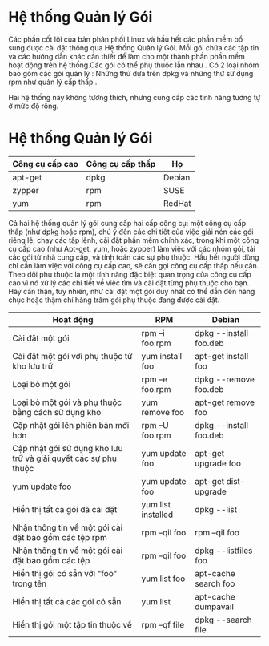 # Hệ thống Quản lý Gói

Các phần cốt lõi của bản phân phối Linux và hầu hết các phần mềm bổ sung được cài đặt thông qua Hệ thống Quản lý Gói. Mỗi gói chứa các tập tin và các hướng dẫn khác cần thiết để làm cho một thành phần phần mềm hoạt động trên hệ thống.Các gói có thể phụ thuộc lẫn nhau . Có 2 loại nhóm bao gồm các gói quản lý :  Những thứ dựa trên dpkg và những thứ sử dụng rpm như quản lý cấp thấp .

Hai hệ thống này không tương thích, nhưng cung cấp các tính năng tương tự ở mức độ rộng.

# Hệ thống Quản lý Gói

|Công cụ cấp cao | Công cụ cấp thấp | Họ |
|-------------|-------------|-----------|
| apt-get | dpkg | Debian |
|zypper | rpm | SUSE |
|yum |rpm | RedHat|

Cả hai hệ thống quản lý gói cung cấp hai cấp công cụ: một công cụ cấp thấp (như dpkg hoặc rpm), chú ý đến các chi tiết của việc giải nén các gói riêng lẻ, chạy các tập lệnh, cài đặt phần mềm chính xác, trong khi một công cụ cấp cao (như Apt-get, yum, hoặc zypper) làm việc với các nhóm gói, tải các gói từ nhà cung cấp, và tính toán các sự phụ thuộc. Hầu hết người dùng chỉ cần làm việc với công cụ cấp cao, sẽ cần gọi công cụ cấp thấp nếu cần. Theo dõi phụ thuộc là một tính năng đặc biệt quan trọng của công cụ cấp cao vì nó xử lý các chi tiết về việc tìm và cài đặt từng phụ thuộc cho bạn. Hãy cẩn thận, tuy nhiên, như cài đặt một gói duy nhất có thể dẫn đến hàng chục hoặc thậm chí hàng trăm gói phụ thuộc đang được cài đặt.

| Hoạt động | RPM | Debian |
|--------------|-------|-----------|
|Cài đặt một gói |rpm –i foo.rpm |dpkg --install foo.deb |
|Cài đặt một gói với phụ thuộc từ kho lưu trữ |yum install foo |apt-get install foo |
|Loại bỏ một gói |rpm –e foo.rpm |dpkg --remove foo.deb|
|Loại bỏ một gói và phụ thuộc bằng cách sử dụng kho |yum remove foo |apt-get remove foo |
|Cập nhật gói lên phiên bản mới hơn|rpm –U foo.rpm |dpkg --install foo.deb|
|Cập nhật gói sử dụng kho lưu trữ và giải quyết các sự phụ thuộc |yum update foo |apt-get upgrade foo |
|yum update foo |yum update foo |apt-get dist-upgrade |
|Hiển thị tất cả gói đã cài đặt |yum list installed |dpkg --list |
|Nhận thông tin về một gói cài đặt bao gồm các tệp rpm |rpm –qil foo |rpm –qil foo |
|Nhận thông tin về một gói cài đặt bao gồm các tệp |rpm –qil foo |dpkg --listfiles foo |
|Hiển thị gói có sẵn với "foo" trong tên |yum list foo |apt-cache search foo |
|Hiển thị tất cả các gói có sẵn |yum list| apt-cache dumpavail|
|Hiển thị gói một tập tin thuộc về|rpm –qf file |dpkg --search file |

